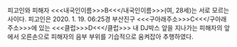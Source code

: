 피고인와 피해자 <<<내국인이름>>>B<<</내국인이름>>>(여, 28세)는 서로 모르는 사이다.
피고인은 2020. 1. 19. 06:25경 부산진구 <<<구아래주소>>>C<<</구아래주소>>>에 있는 <<<클럽>>>D<<</클럽>>> 내 DJ박스 앞을 지나가는 피해자의 앞에서 오른손으로 피해자의 음부 부위를 기습적으로 움켜잡아 추행하였다.
